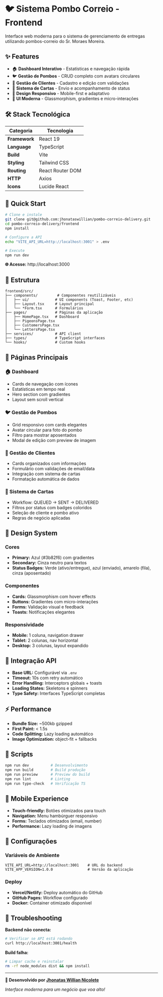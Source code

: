 # 🐦 Sistema Pombo Correio - Frontend

Interface web moderna para o sistema de gerenciamento de entregas utilizando pombos-correio do Sr. Moraes Moreira.

## ✨ Features

- 🏠 **Dashboard Interativo** - Estatísticas e navegação rápida
- 🐦 **Gestão de Pombos** - CRUD completo com avatars circulares
- 👥 **Gestão de Clientes** - Cadastro e edição com validações
- 📮 **Sistema de Cartas** - Envio e acompanhamento de status
- 📱 **Design Responsivo** - Mobile-first e adaptativo
- 🎨 **UI Moderna** - Glassmorphism, gradientes e micro-interações

## 🛠️ Stack Tecnológica

| Categoria     | Tecnologia       |
| ------------- | ---------------- |
| **Framework** | React 19         |
| **Language**  | TypeScript       |
| **Build**     | Vite             |
| **Styling**   | Tailwind CSS     |
| **Routing**   | React Router DOM |
| **HTTP**      | Axios            |
| **Icons**     | Lucide React     |

## 🚀 Quick Start

```bash
# Clone e instale
git clone git@github.com:jhonataswillian/pombo-correio-delivery.git
cd pombo-correio-delivery/frontend
npm install

# Configure a API
echo "VITE_API_URL=http://localhost:3001" > .env

# Execute
npm run dev
```

**🌐 Acesse:** http://localhost:3000

## 📁 Estrutura

```
frontend/src/
├── components/         # Componentes reutilizáveis
│   ├── ui/            # UI components (Toast, Footer, etc)
│   ├── Layout.tsx     # Layout principal
│   └── *Form.tsx      # Formulários
├── pages/             # Páginas da aplicação
│   ├── HomePage.tsx   # Dashboard
│   ├── PigeonsPage.tsx
│   ├── CustomersPage.tsx
│   └── LettersPage.tsx
├── services/          # API client
├── types/             # TypeScript interfaces
└── hooks/             # Custom hooks
```

## 🎯 Páginas Principais

### 🏠 Dashboard

- Cards de navegação com ícones
- Estatísticas em tempo real
- Hero section com gradientes
- Layout sem scroll vertical

### 🐦 Gestão de Pombos

- Grid responsivo com cards elegantes
- Avatar circular para foto do pombo
- Filtro para mostrar aposentados
- Modal de edição com preview de imagem

### 👥 Gestão de Clientes

- Cards organizados com informações
- Formulário com validações de email/data
- Integração com sistema de cartas
- Formatação automática de dados

### 📮 Sistema de Cartas

- Workflow: QUEUED → SENT → DELIVERED
- Filtros por status com badges coloridos
- Seleção de cliente e pombo ativo
- Regras de negócio aplicadas

## 🎨 Design System

### Cores

- **Primary:** Azul (#3b82f6) com gradientes
- **Secondary:** Cinza neutro para textos
- **Status Badges:** Verde (ativo/entregue), azul (enviado), amarelo (fila), cinza (aposentado)

### Componentes

- **Cards:** Glassmorphism com hover effects
- **Buttons:** Gradientes com micro-interações
- **Forms:** Validação visual e feedback
- **Toasts:** Notificações elegantes

### Responsividade

- **Mobile:** 1 coluna, navigation drawer
- **Tablet:** 2 colunas, nav horizontal
- **Desktop:** 3 colunas, layout expandido

## 🔄 Integração API

- **Base URL:** Configurável via `.env`
- **Timeout:** 10s com retry automático
- **Error Handling:** Interceptors globais + toasts
- **Loading States:** Skeletons e spinners
- **Type Safety:** Interfaces TypeScript completas

## ⚡ Performance

- **Bundle Size:** ~500kb gzipped
- **First Paint:** < 1.5s
- **Code Splitting:** Lazy loading automático
- **Image Optimization:** object-fit + fallbacks

## 🧪 Scripts

```bash
npm run dev          # Desenvolvimento
npm run build        # Build produção
npm run preview      # Preview do build
npm run lint         # Linting
npm run type-check   # Verificação TS
```

## 📱 Mobile Experience

- **Touch-friendly:** Botões otimizados para touch
- **Navigation:** Menu hambúrguer responsivo
- **Forms:** Teclados otimizados (email, number)
- **Performance:** Lazy loading de imagens

## 🔧 Configurações

### Variáveis de Ambiente

```env
VITE_API_URL=http://localhost:3001    # URL do backend
VITE_APP_VERSION=1.0.0                # Versão da aplicação
```

### Deploy

- **Vercel/Netlify:** Deploy automático do GitHub
- **GitHub Pages:** Workflow configurado
- **Docker:** Container otimizado disponível

## 🚨 Troubleshooting

**Backend não conecta:**

```bash
# Verificar se API está rodando
curl http://localhost:3001/health
```

**Build falha:**

```bash
# Limpar cache e reinstalar
rm -rf node_modules dist && npm install
```

---

**🚀 Desenvolvido por [Jhonatas Willian Nicolete](https://github.com/jhonataswillian)**

_Interface moderna para um negócio que voa alto!_
